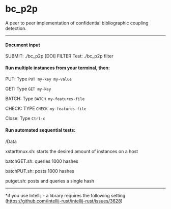 # bc_p2p
A peer to peer implementation of confidential bibliographic coupling detection.

---
#### Document input

SUBMIT: ./bc_p2p [DOI]
FILTER Test: ./bc_p2p filter



#### Run multiple instances from your terminal, then:

PUT: Type `PUT my-key my-value`

GET: Type `GET my-key`

BATCH: Type `BATCH my-features-file`

CHECK: TYPE `CHECK my-features-file`

Close: Type `Ctrl-c`

#### Run automated sequential tests:

/Data

xstarttmux.sh: starts the desired amount of instances on a host

batchGET.sh: queries 1000 hashes

batchPUT.sh: posts 1000 hashes

putget.sh: posts and queries a single hash

---

*if you use Intellij - a library requires the following setting (https://github.com/intellij-rust/intellij-rust/issues/3628)
